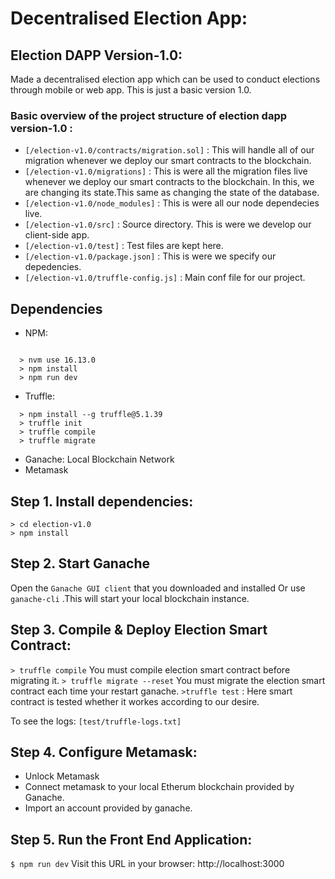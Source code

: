 # Decentralised Election App: 

## Election DAPP Version-1.0:

Made a decentralised election app which can be used to conduct elections through mobile or web app. This is just a basic version 1.0.

### Basic overview of the project structure of election dapp version-1.0 :

- `[/election-v1.0/contracts/migration.sol]` : This will handle all of our migration whenever we deploy our smart contracts to the blockchain.
- `[/election-v1.0/migrations]` : This is were all the migration files live whenever we deploy our smart contracts to the blockchain. In this, we are changing its state.This same as changing the state of the database.
- `[/election-v1.0/node_modules]` : This is were all our node dependecies live.
- `[/election-v1.0/src]` : Source directory. This is were we develop our client-side app.
- `[/election-v1.0/test]` : Test files are kept here.
- `[/election-v1.0/package.json]` : This is were we specify our depedencies.
- `[/election-v1.0/truffle-config.js]` : Main conf file for our project.

## Dependencies

- NPM:

```
  
  > nvm use 16.13.0
  > npm install
  > npm run dev
```

- Truffle:

```
  > npm install --g truffle@5.1.39
  > truffle init
  > truffle compile
  > truffle migrate
```

- Ganache: Local Blockchain Network
- Metamask

## Step 1. Install dependencies:

```
> cd election-v1.0
> npm install
```

## Step 2. Start Ganache

Open the `Ganache GUI client` that you downloaded and installed Or use `ganache-cli` .This will start your local blockchain instance.

## Step 3. Compile & Deploy Election Smart Contract:

`> truffle compile`
You must compile election smart contract before migrating it.
`> truffle migrate --reset`
You must migrate the election smart contract each time your restart ganache.
`>truffle test` : 
Here smart contract is tested whether it workes according to our desire.

To see the logs: `[test/truffle-logs.txt]`

## Step 4. Configure Metamask:

- Unlock Metamask
- Connect metamask to your local Etherum blockchain provided by Ganache.
- Import an account provided by ganache.

## Step 5. Run the Front End Application:

`$ npm run dev`
Visit this URL in your browser: http://localhost:3000
